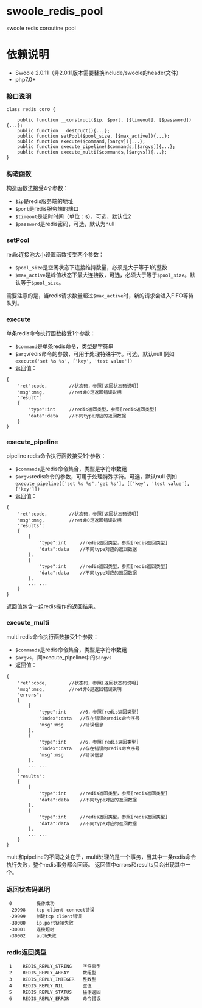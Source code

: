 # swoole_redis_pool
swoole redis coroutine pool

# 依赖说明
- Swoole 2.0.11（非2.0.11版本需要替换include/swoole的header文件）
- php7.0+

### 接口说明
```
class redis_coro {

    public function __construct($ip, $port, [$timeout], [$password]){...};
    public function __destruct(){...};
    public function setPool($pool_size, [$max_active]){...};
    public function execute($command,[$argv]){...};
    public function execute_pipeline($commands,[$argvs]){...};
    public function execute_multi($commands,[$argvs]){...};
}
```

### 构造函数
构造函数法接受4个参数：
* ```$ip```是redis服务端的地址
* ```$port```是redis服务端的端口
* ```$timeout```是超时时间（单位：s），可选，默认位2
* ```$password```是redis密码，可选，默认为null

### setPool
redis连接池大小设置函数接受两个参数：
* ```$pool_size```是空闲状态下连接维持数量，必须是大于等于1的整数
* ```$max_active```是峰值状态下最大连接数，可选，必须大于等于```$pool_size```。默认等于```$pool_size```。

需要注意的是，当redis请求数量超过```$max_active```时，新的请求会进入FIFO等待队列。

### execute
单条redis命令执行函数接受1个参数：
* ```$command```是单条redis命令，类型是字符串
* ```$argv```redis命令的参数，可用于处理特殊字符。可选，默认null
  例如```execute('set %s %s', ['key', 'test value'])```
* 返回值：
```
{
    "ret":code,        //状态码，参照[返回状态码说明]
    "msg":msg,         //ret非0是返回错误说明
    "result":
    {
        "type":int     //redis返回类型，参照[redis返回类型]
        "data":data    //不同type对应的返回数据
    }
}
```

### execute_pipeline
pipeline redis命令执行函数接受1个参数：
* ```$commands```是redis命令集合，类型是字符串数组
* ```$argvs```redis命令的参数，可用于处理特殊字符。可选，默认null
例如```execute_pipeline(['set %s %s','get %s'], [['key', 'test value'],['key']])```
* 返回值：
```
{
    "ret":code,        //状态码，参照[返回状态码说明]
    "msg":msg,         //ret非0是返回错误说明
    "results":
    {
        {
            "type":int     //redis返回类型，参照[redis返回类型]
            "data":data    //不同type对应的返回数据
        },
        {
            "type":int     //redis返回类型，参照[redis返回类型]
            "data":data    //不同type对应的返回数据
        },
        ... ...
    }
}
```
返回值包含一组redis操作的返回结果。

### execute_multi
multi redis命令执行函数接受1个参数：
* ```$commands```是redis命令集合，类型是字符串数组
* ```$argvs```，同execute_pipeline中的```$argvs```
* 返回值：
```
{
    "ret":code,        //状态码，参照[返回状态码说明]
    "msg":msg,         //ret非0是返回错误说明
    "errors":
    {
        {
            "type":int     //6，参照[redis返回类型]
            "index":data   //存在错误的redis命令序号
            "msg":msg      //错误信息
        },
        {
            "type":int     //6，参照[redis返回类型]
            "index":data   //存在错误的redis命令序号
            "msg":msg      //错误信息
        },
        ... ...
    }
    "results":
    {
        {
            "type":int     //redis返回类型，参照[redis返回类型]
            "data":data    //不同type对应的返回数据
        },
        {
            "type":int     //redis返回类型，参照[redis返回类型]
            "data":data    //不同type对应的返回数据
        },
        ... ...
    }
}
```
multi和pipeline的不同之处在于，multi处理的是一个事务，当其中一条redis命令执行失败，整个redis事务都会回滚。
返回值中errors和results只会出现其中一个。

### 返回状态码说明
```
 0         操作成功
 -29998    tcp client connect错误
 -29999    创建tcp client错误
 -30000    ip,port链接失败
 -30001    连接超时
 -30002    auth失败
```

### redis返回类型
```
 1    REDIS_REPLY_STRING    字符串型
 2    REDIS_REPLY_ARRAY     数组型
 3    REDIS_REPLY_INTEGER   整数型
 4    REDIS_REPLY_NIL       空值
 5    REDIS_REPLY_STATUS    操作返回
 6    REDIS_REPLY_ERROR     命令错误
```
